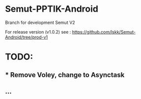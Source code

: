 # Semut-PPTIK-Android
Branch for development Semut V2

For release version (v1.0.2) see : https://github.com/lskk/Semut-Android/tree/prod-v1

# TODO: 
## * Remove Voley, change to Asynctask
## ...
